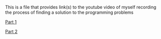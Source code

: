 This is a file that provides link(s) to the youtube video of myself recording the process of finding a solution to the programming problems

[Part 1](https://www.youtube.com/watch?v=b3TUwcNxvW4&t=3018s)

[Part 2](https://youtu.be/VoGugdmGL4o)
